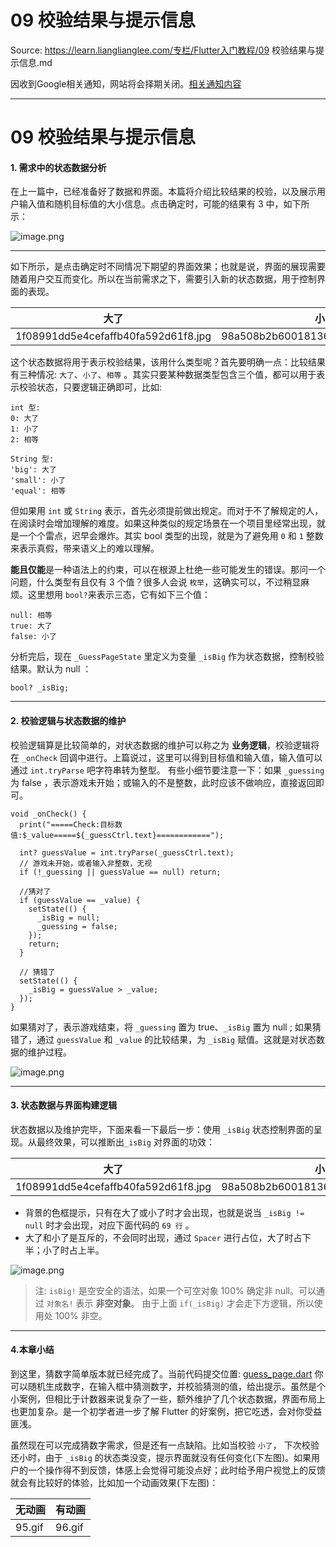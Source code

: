 # 09 校验结果与提示信息 

Source: https://learn.lianglianglee.com/专栏/Flutter入门教程/09 校验结果与提示信息.md

因收到Google相关通知，网站将会择期关闭。[相关通知内容](https://lumendatabase.org/notices/44265620)

---

# 09 校验结果与提示信息

#### 1. 需求中的状态数据分析

在上一篇中，已经准备好了数据和界面。本篇将介绍比较结果的校验，以及展示用户输入值和随机目标值的大小信息。点击确定时，可能的结果有 3 中，如下所示：

![image.png](assets/e8b46ec714a04ca9a01c179a2fb625c2_tplv-k3u1fbpfcp-jj-mark_1890_0_0_0_q75.awebp)

---

如下所示，是点击确定时不同情况下期望的界面效果；也就是说，界面的展现需要随着用户交互而变化。所以在当前需求之下，需要引入新的状态数据，用于控制界面的表现。

| 大了 | 小了 | 相等 |
| --- | --- | --- |
| 1f08991dd5e4cefaffb40fa592d61f8.jpg | 98a508b2b600181362cecaad6a5befd.jpg | 1ae205f866d8a0f9560613ec736f936.jpg |

这个状态数据将用于表示校验结果，该用什么类型呢？首先要明确一点：比较结果有三种情况: `大了`、`小了`、`相等` 。其实只要某种数据类型包含三个值，都可以用于表示校验状态，只要逻辑正确即可，比如:

```
int 型: 
0: 大了
1: 小了
2: 相等

String 型: 
'big': 大了
'small': 小了
'equal': 相等

```

但如果用 `int` 或 `String` 表示，首先必须提前做出规定。而对于不了解规定的人，在阅读时会增加理解的难度。如果这种类似的规定场景在一个项目里经常出现，就是一个个雷点，迟早会爆炸。其实 bool 类型的出现，就是为了避免用 `0` 和 `1` 整数来表示真假，带来语义上的难以理解。

**能且仅能**是一种语法上的约束，可以在根源上杜绝一些可能发生的错误。那问一个问题，什么类型有且仅有 3 个值？很多人会说 `枚举`，这确实可以，不过稍显麻烦。这里想用 `bool?`来表示三态，它有如下三个值：

```
null: 相等
true: 大了
false: 小了

```

分析完后，现在 `_GuessPageState` 里定义为变量 `_isBig` 作为状态数据，控制校验结果。默认为 null ：

```
bool? _isBig;

```

---

#### 2. 校验逻辑与状态数据的维护

校验逻辑算是比较简单的，对状态数据的维护可以称之为 **业务逻辑**，校验逻辑将在 `_onCheck` 回调中进行。上篇说过，这里可以得到目标值和输入值，输入值可以通过 `int.tryParse` 吧字符串转为整型。
有些小细节要注意一下：如果 `_guessing` 为 false ，表示游戏未开始；或输入的不是整数，此时应该不做响应，直接返回即可。

```
void _onCheck() {
  print("=====Check:目标数值:$_value=====${_guessCtrl.text}============");
  
  int? guessValue = int.tryParse(_guessCtrl.text);
  // 游戏未开始，或者输入非整数，无视
  if (!_guessing || guessValue == null) return;
  
  //猜对了
  if (guessValue == _value) {
    setState(() {
      _isBig = null;
      _guessing = false;
    });
    return;
  }
  
  // 猜错了
  setState(() {
    _isBig = guessValue > _value;
  });
}

```

如果猜对了，表示游戏结束，将 `_guessing` 置为 true、`_isBig` 置为 null ; 如果猜错了，通过 `guessValue` 和 `_value` 的比较结果，为 `_isBig` 赋值。这就是对状态数据的维护过程。

![image.png](assets/c9f8acd268e5421ca10ff1be18eb50a3_tplv-k3u1fbpfcp-jj-mark_1890_0_0_0_q75.awebp)

---

#### 3. 状态数据与界面构建逻辑

状态数据以及维护完毕，下面来看一下最后一步：使用 `_isBig` 状态控制界面的呈现。从最终效果，可以推断出`_isBig` 对界面的功效：

| 大了 | 小了 | 相等 |
| --- | --- | --- |
| 1f08991dd5e4cefaffb40fa592d61f8.jpg | 98a508b2b600181362cecaad6a5befd.jpg | 1ae205f866d8a0f9560613ec736f936.jpg |

* 背景的色框提示，只有在大了或小了时才会出现，也就是说当 `_isBig != null` 时才会出现，对应下面代码的 `69 行` 。
* 大了和小了是互斥的，不会同时出现，通过 `Spacer` 进行占位，大了时占下半；小了时占上半。

![image.png](assets/91b6a26fc94b4d48a75dc862c9dbab1f_tplv-k3u1fbpfcp-jj-mark_1890_0_0_0_q75.awebp)

> 注: `isBig!` 是空安全的语法，如果一个可空对象 100% 确定非 null。可以通过 `对象名!` 表示 **非空对象**。 由于上面 `if(_isBig)` 才会走下方逻辑，所以使用处 100% 非空。

---

#### 4.本章小结

到这里，猜数字简单版本就已经完成了。当前代码提交位置: [guess\_page.dart](https://github.com/toly1994328/flutter_first_station/blob/40f502eb591eb1cd28f0dd0b46eaa46f5c90f394/lib/guess/guess_page.dart) 你可以随机生成数字，在输入框中猜测数字，并校验猜测的值，给出提示。虽然是个小案例，但相比于计数器来说复杂了一些，额外维护了几个状态数据，界面布局上也更加复杂。是一个初学者进一步了解 Flutter 的好案例，把它吃透，会对你受益匪浅。

虽然现在可以完成猜数字需求，但是还有一点缺陷。比如当校验 `小了`， 下次校验还小时，由于 `_isBig` 的状态类没变，提示界面就没有任何变化(下左图)。如果用户的一个操作得不到反馈，体感上会觉得可能没点好；此时给予用户视觉上的反馈就会有比较好的体验，比如加一个动画效果(下左图)：

| 无动画 | 有动画 |
| --- | --- |
| 95.gif | 96.gif |